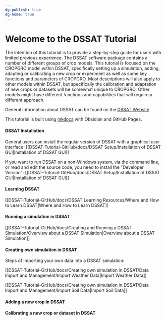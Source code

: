 ```yaml
---
dg-publish: true
dg-home: true
---
```


# Welcome to the DSSAT Tutorial


The intention of this tutorial is to provide a step-by-step guide for users with limited previous experience. The DSSAT software package contains a number of different groups of crop models. This tutorial is focused on the CROPGRO model within DSSAT, specifically setting up a simulation, adding, adapting or calibrating a new crop or experiment as well as some key functions and parameters of CROPGRO. Most descriptions will also apply to other models within DSSAT, but specifically the calibration and adaptation of new crops or datasets will be somewhat unique to CROPGRO. Other models might have different functions and capabilities that will require a different approach. 

General information about DSSAT can be found on the [DSSAT Website](https://dssat.net/)

This tutorial is built using [mkdocs](https://github.com/jobindjohn/obsidian-publish-mkdocs) with Obsidian and GitHub Pages. 

#### DSSAT Installation
General users can install the regular version of DSSAT with a graphical user interface: [[DSSAT-Tutorial-GitHub/docs/DSSAT Setup/Installation of DSSAT GUI|Installation of DSSAT GUI]]

If you want to run DSSAT on a non-Windows system, via the command line, or read and edit the source code, you need to install the "Developer Version": [[DSSAT-Tutorial-GitHub/docs/DSSAT Setup/Installation of DSSAT GUI|Installation of DSSAT GUI]]

#### Learning DSSAT

[[DSSAT-Tutorial-GitHub/docs/DSSAT Learning Resources/Where and How to Learn DSSAT|Where and How to Learn DSSAT]]


#### Running a simulation in DSSAT

[[DSSAT-Tutorial-GitHub/docs/Creating and Running a DSSAT Simulation/Overview about a DSSAT Simulation|Overview about a DSSAT Simulation]]


#### Creating own simulation in DSSAT


Steps of importing your own data into a DSSAT simulation:

[[DSSAT-Tutorial-GitHub/docs/Creating own simulation in DSSAT/Data Import and Management/Import Weather Data|Import Weather Data]]

[[DSSAT-Tutorial-GitHub/docs/Creating own simulation in DSSAT/Data Import and Management/Import Soil Data|Import Soil Data]]


#### Adding a new crop in DSSAT


#### Calibrating a new crop or dataset in DSSAT

